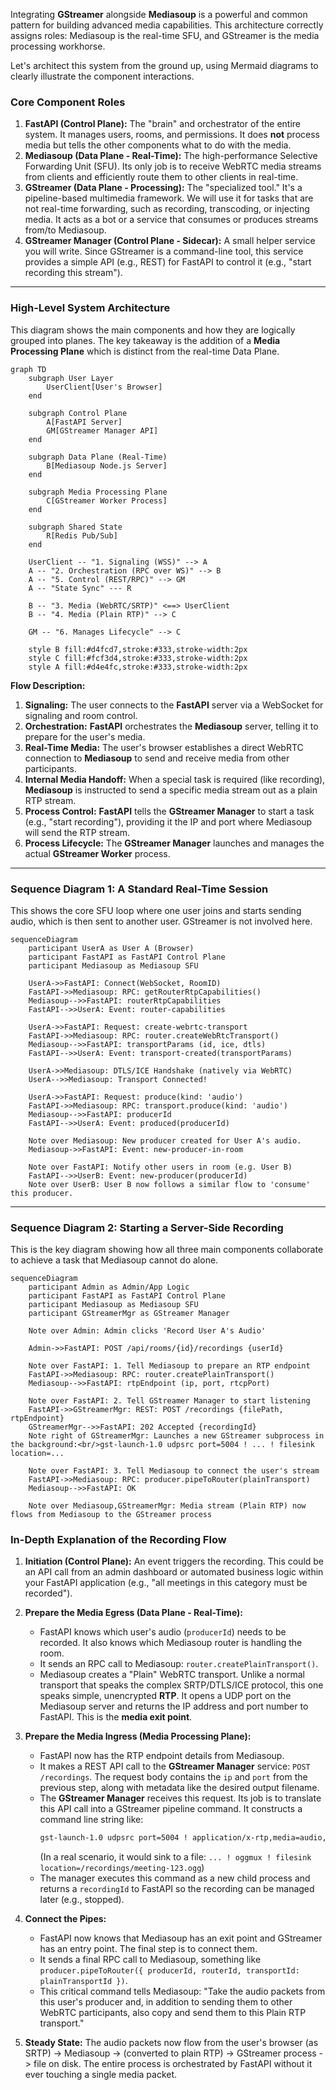 Integrating **GStreamer** alongside **Mediasoup** is a powerful and common pattern for building advanced media capabilities. This architecture correctly assigns roles: Mediasoup is the real-time SFU, and GStreamer is the media processing workhorse.

Let's architect this system from the ground up, using Mermaid diagrams to clearly illustrate the component interactions.

### Core Component Roles

1.  **FastAPI (Control Plane):** The "brain" and orchestrator of the entire system. It manages users, rooms, and permissions. It does **not** process media but tells the other components what to do with the media.
2.  **Mediasoup (Data Plane - Real-Time):** The high-performance Selective Forwarding Unit (SFU). Its only job is to receive WebRTC media streams from clients and efficiently route them to other clients in real-time.
3.  **GStreamer (Data Plane - Processing):** The "specialized tool." It's a pipeline-based multimedia framework. We will use it for tasks that are not real-time forwarding, such as recording, transcoding, or injecting media. It acts as a bot or a service that consumes or produces streams from/to Mediasoup.
4.  **GStreamer Manager (Control Plane - Sidecar):** A small helper service you will write. Since GStreamer is a command-line tool, this service provides a simple API (e.g., REST) for FastAPI to control it (e.g., "start recording this stream").

---

### High-Level System Architecture

This diagram shows the main components and how they are logically grouped into planes. The key takeaway is the addition of a **Media Processing Plane** which is distinct from the real-time Data Plane.

```mermaid
graph TD
    subgraph User Layer
        UserClient[User's Browser]
    end

    subgraph Control Plane
        A[FastAPI Server]
        GM[GStreamer Manager API]
    end

    subgraph Data Plane (Real-Time)
        B[Mediasoup Node.js Server]
    end

    subgraph Media Processing Plane
        C[GStreamer Worker Process]
    end

    subgraph Shared State
        R[Redis Pub/Sub]
    end

    UserClient -- "1. Signaling (WSS)" --> A
    A -- "2. Orchestration (RPC over WS)" --> B
    A -- "5. Control (REST/RPC)" --> GM
    A -- "State Sync" --- R

    B -- "3. Media (WebRTC/SRTP)" <==> UserClient
    B -- "4. Media (Plain RTP)" --> C

    GM -- "6. Manages Lifecycle" --> C

    style B fill:#d4fcd7,stroke:#333,stroke-width:2px
    style C fill:#fcf3d4,stroke:#333,stroke-width:2px
    style A fill:#d4e4fc,stroke:#333,stroke-width:2px
```

**Flow Description:**

1.  **Signaling:** The user connects to the **FastAPI** server via a WebSocket for signaling and room control.
2.  **Orchestration:** **FastAPI** orchestrates the **Mediasoup** server, telling it to prepare for the user's media.
3.  **Real-Time Media:** The user's browser establishes a direct WebRTC connection to **Mediasoup** to send and receive media from other participants.
4.  **Internal Media Handoff:** When a special task is required (like recording), **Mediasoup** is instructed to send a specific media stream out as a plain RTP stream.
5.  **Process Control:** **FastAPI** tells the **GStreamer Manager** to start a task (e.g., "start recording"), providing it the IP and port where Mediasoup will send the RTP stream.
6.  **Process Lifecycle:** The **GStreamer Manager** launches and manages the actual **GStreamer Worker** process.

---

### Sequence Diagram 1: A Standard Real-Time Session

This shows the core SFU loop where one user joins and starts sending audio, which is then sent to another user. GStreamer is not involved here.

```mermaid
sequenceDiagram
    participant UserA as User A (Browser)
    participant FastAPI as FastAPI Control Plane
    participant Mediasoup as Mediasoup SFU

    UserA->>FastAPI: Connect(WebSocket, RoomID)
    FastAPI->>Mediasoup: RPC: getRouterRtpCapabilities()
    Mediasoup-->>FastAPI: routerRtpCapabilities
    FastAPI-->>UserA: Event: router-capabilities

    UserA->>FastAPI: Request: create-webrtc-transport
    FastAPI->>Mediasoup: RPC: router.createWebRtcTransport()
    Mediasoup-->>FastAPI: transportParams (id, ice, dtls)
    FastAPI-->>UserA: Event: transport-created(transportParams)

    UserA->>Mediasoup: DTLS/ICE Handshake (natively via WebRTC)
    UserA-->>Mediasoup: Transport Connected!

    UserA->>FastAPI: Request: produce(kind: 'audio')
    FastAPI->>Mediasoup: RPC: transport.produce(kind: 'audio')
    Mediasoup-->>FastAPI: producerId
    FastAPI-->>UserA: Event: produced(producerId)

    Note over Mediasoup: New producer created for User A's audio.
    Mediasoup->>FastAPI: Event: new-producer-in-room

    Note over FastAPI: Notify other users in room (e.g. User B)
    FastAPI-->>UserB: Event: new-producer(producerId)
    Note over UserB: User B now follows a similar flow to 'consume' this producer.
```

---

### Sequence Diagram 2: Starting a Server-Side Recording

This is the key diagram showing how all three main components collaborate to achieve a task that Mediasoup cannot do alone.

```mermaid
sequenceDiagram
    participant Admin as Admin/App Logic
    participant FastAPI as FastAPI Control Plane
    participant Mediasoup as Mediasoup SFU
    participant GStreamerMgr as GStreamer Manager

    Note over Admin: Admin clicks 'Record User A's Audio'

    Admin->>FastAPI: POST /api/rooms/{id}/recordings {userId}

    Note over FastAPI: 1. Tell Mediasoup to prepare an RTP endpoint
    FastAPI->>Mediasoup: RPC: router.createPlainTransport()
    Mediasoup-->>FastAPI: rtpEndpoint (ip, port, rtcpPort)

    Note over FastAPI: 2. Tell GStreamer Manager to start listening
    FastAPI->>GStreamerMgr: REST: POST /recordings {filePath, rtpEndpoint}
    GStreamerMgr-->>FastAPI: 202 Accepted {recordingId}
    Note right of GStreamerMgr: Launches a new GStreamer subprocess in the background:<br/>gst-launch-1.0 udpsrc port=5004 ! ... ! filesink location=...

    Note over FastAPI: 3. Tell Mediasoup to connect the user's stream
    FastAPI->>Mediasoup: RPC: producer.pipeToRouter(plainTransport)
    Mediasoup-->>FastAPI: OK

    Note over Mediasoup,GStreamerMgr: Media stream (Plain RTP) now flows from Mediasoup to the GStreamer process
```

### In-Depth Explanation of the Recording Flow

1.  **Initiation (Control Plane):** An event triggers the recording. This could be an API call from an admin dashboard or automated business logic within your FastAPI application (e.g., "all meetings in this category must be recorded").

2.  **Prepare the Media Egress (Data Plane - Real-Time):**
    *   FastAPI knows which user's audio (`producerId`) needs to be recorded. It also knows which Mediasoup router is handling the room.
    *   It sends an RPC call to Mediasoup: `router.createPlainTransport()`.
    *   Mediasoup creates a "Plain" WebRTC transport. Unlike a normal transport that speaks the complex SRTP/DTLS/ICE protocol, this one speaks simple, unencrypted **RTP**. It opens a UDP port on the Mediasoup server and returns the IP address and port number to FastAPI. This is the **media exit point**.

3.  **Prepare the Media Ingress (Media Processing Plane):**
    *   FastAPI now has the RTP endpoint details from Mediasoup.
    *   It makes a REST API call to the **GStreamer Manager** service: `POST /recordings`. The request body contains the `ip` and `port` from the previous step, along with metadata like the desired output filename.
    *   The **GStreamer Manager** receives this request. Its job is to translate this API call into a GStreamer pipeline command. It constructs a command line string like:
        ```bash
        gst-launch-1.0 udpsrc port=5004 ! application/x-rtp,media=audio,clock-rate=48000,encoding-name=OPUS ! rtpopusdepay ! opusdec ! autoaudiosink
        ```
        (In a real scenario, it would sink to a file: `... ! oggmux ! filesink location=/recordings/meeting-123.ogg`)
    *   The manager executes this command as a new child process and returns a `recordingId` to FastAPI so the recording can be managed later (e.g., stopped).

4.  **Connect the Pipes:**
    *   FastAPI now knows that Mediasoup has an exit point and GStreamer has an entry point. The final step is to connect them.
    *   It sends a final RPC call to Mediasoup, something like `producer.pipeToRouter({ producerId, routerId, transportId: plainTransportId })`.
    *   This critical command tells Mediasoup: "Take the audio packets from this user's producer and, in addition to sending them to other WebRTC participants, also copy and send them to this Plain RTP transport."

5.  **Steady State:** The audio packets now flow from the user's browser (as SRTP) -> Mediasoup -> (converted to plain RTP) -> GStreamer process -> file on disk. The entire process is orchestrated by FastAPI without it ever touching a single media packet.
